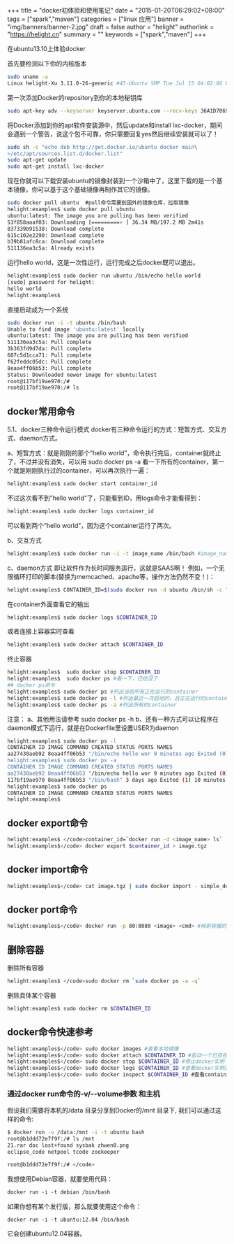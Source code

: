 +++
title = "docker初体验和使用笔记"
date = "2015-01-20T06:29:02+08:00"
tags = ["spark","maven"]
categories = ["linux 应用"]
banner = "img/banners/banner-2.jpg"
draft = false
author = "helight"
authorlink = "https://helight.cn"
summary = ""
keywords = ["spark","maven"]
+++

在ubuntu13.10上体验docker

首先要检测以下你的内核版本
```sh
sudo uname -a
Linux helight-Xu 3.11.0-26-generic #45-Ubuntu SMP Tue Jul 15 04:02:06 UTC 2014 x86_64 x86_64 x86_64 GNU/Linux
```
<!--more-->
第一次添加Docker的repository到你的本地秘钥库
```sh
sudo apt-key adv --keyserver keyserver.ubuntu.com --recv-keys 36A1D7869245C8950F966E92D8576A8BA88D21E9
```
将Docker添加到你的apt软件安装源中，然后update和install lxc-docker，期间会遇到一个警告，说这个包不可靠，你只需要回复yes然后继续安装就可以了！
```sh
sudo sh -c "echo deb http://get.docker.io/ubuntu docker main\
>/etc/apt/sources.list.d/docker.list"
sudo apt-get update
sudo apt-get install lxc-docker
```

现在你就可以下载安装ubuntu的镜像封装到一个沙箱中了，这里下载的是一个基本镜像，你可以基于这个基础镜像再制作其它的镜像。

```sh
sudo docker pull ubuntu  #pull命令需要到国外的镜像仓库，拉取镜像
helight:examples$ sudo docker pull ubuntu
ubuntu:latest: The image you are pulling has been verified
53f858aaaf03: Downloading [=========> ] 36.34 MB/197.2 MB 2m41s
837339b91538: Download complete 
615c102e2290: Download complete 
b39b81afc8ca: Download complete 
511136ea3c5a: Already exists 
```
运行hello world，这是一次性运行，运行完成之后docker既可以退出。
```sh
helight:examples$ sudo docker run ubuntu /bin/echo hello world
[sudo] password for helight: 
hello world
helight:examples$ 
```
直接启动成为一个系统

```sh
sudo docker run -i -t ubuntu /bin/bash
Unable to find image 'ubuntu:latest' locally
ubuntu:latest: The image you are pulling has been verified
511136ea3c5a: Pull complete 
3b363fd9d7da: Pull complete 
607c5d1cca71: Pull complete 
f62feddc05dc: Pull complete 
8eaa4ff06b53: Pull complete 
Status: Downloaded newer image for ubuntu:latest
root@117bf19ae970:/# 
root@117bf19ae970:/# ls 
```
## docker常用命令
5.1、docker三种命令运行模式
docker有三种命令运行的方式：短暂方式、交互方式、daemon方式。

a、短暂方式：就是刚刚的那个”hello world”，命令执行完后，container就终止了，不过并没有消失，可以用 sudo docker ps -a 看一下所有的container，第一个就是刚刚执行过的container，可以再次执行一遍：
```sh
helight:examples$ sudo docker start container_id
```
不过这次看不到”hello world”了，只能看到ID，用logs命令才能看得到：
```sh
helight:examples$ sudo docker logs container_id
```
可以看到两个”hello world”，因为这个container运行了两次。

b、交互方式
```sh
helight:examples$ sudo docker run -i -t image_name /bin/bash #image_name为docker镜像名称
```
c、daemon方式
即让软件作为长时间服务运行，这就是SAAS啊！
例如，一个无限循环打印的脚本(替换为memcached、apache等，操作方法仍然不变！)：
```sh
helight:examples$ CONTAINER_ID=$(sudo docker run -d ubuntu /bin/sh -c "while true; do echo hello world; sleep 1; done")
```
在container外面查看它的输出
```sh
helight:examples$ sudo docker logs $CONTAINER_ID
```
或者连接上容器实时查看
```sh
helight:examples$ sudo docker attach $CONTAINER_ID
```

终止容器
```sh
helight:examples$  sudo docker stop $CONTAINER_ID
helight:examples$  sudo docker ps #看一下，已经没了
## docker ps命令
helight:examples$ sudo docker ps #列出当前所有正在运行的container
helight:examples$ sudo docker ps -l #列出最近一次启动的，且正在运行的container
helight:examples$ sudo docker ps -a #列出所有的container
```
注意：
a、其他用法请参考 sudo docker ps -h
b、还有一种方式可以让程序在daemon模式下运行，就是在Dockerfile里设置USER为daemon

```sh
helight:examples$ sudo docker ps -l
CONTAINER ID IMAGE COMMAND CREATED STATUS PORTS NAMES
aa27430aeb92 8eaa4ff06b53 "/bin/echo hello wor 9 minutes ago Exited (0) 2 minutes ago sharp_hopper 
helight:examples$ sudo docker ps -a
CONTAINER ID IMAGE COMMAND CREATED STATUS PORTS NAMES
aa27430aeb92 8eaa4ff06b53 "/bin/echo hello wor 9 minutes ago Exited (0) 2 minutes ago sharp_hopper 
117bf19ae970 8eaa4ff06b53 "/bin/bash" 3 days ago Exited (1) 10 minutes ago ecstatic_rosalind 
helight:examples$ sudo docker ps
CONTAINER ID IMAGE COMMAND CREATED STATUS PORTS NAMES
helight:examples$

```
## docker export命令
```sh
helight:examples$ </code>container_id=`docker run -d <image_name> ls`
helight:examples$</code> docker export $container_id > image.tgz
```
## docker import命令
```sh
helight:examples$</code> cat image.tgz | sudo docker import - simple_dev #simple_dev为自定义的镜像名称
```
## docker port命令
```sh
helight:examples$</code> docker run -p 80:8080 <image> <cmd> #映射容器的8080端口到宿主机的80端口
```
## 删除容器
删除所有容器
```sh
helight:examples$ </code>sudo docker rm `sudo docker ps -a -q`
```
删除具体某个容器
```sh
helight:examples$ sudo docker rm $CONTAINER_ID
```
## docker命令快速参考
```sh
helight:examples$</code> sudo docker images #查看本地镜像
helight:examples$</code> sudo docker attach $CONTAINER_ID #启动一个已存在的docker实例
helight:examples$</code> sudo docker stop $CONTAINER_ID #停止docker实例
helight:examples$</code> sudo docker logs $CONTAINER_ID #查看docker实例运行日志，确保正常运行
helight:examples$</code> sudo docker inspect $CONTAINER_ID #查看container的实例属性，比如ip等等
```

### 通过docker run命令的-v/--volume参数 和主机
假设我们需要将本机的/data 目录分享到Docker的/mnt 目录下, 我们可以通过这样的命令:
```sh
$ docker run -v /data:/mnt -i -t ubuntu bash
root@b1ddd72e7f9f:/# ls /mnt
21.rar doc lost+found sysbak zhwen0.png
eclipse_code netpool tcode zookeeper

root@b1ddd72e7f9f:/# </code>
```
我想使用Debian容器，就要使用代码：
```sh
docker run -i -t debian /bin/bash
```
如果你想有某个发行版，那么就要使用这个命令：
```sh
docker run -i -t ubuntu:12.04 /bin/bash
```
它会创建ubuntu12.04容器。

